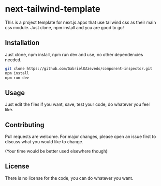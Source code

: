 # next-tailwind-template

This is a project template for next.js apps that use tailwind css as their main css module. Just clone, npm install and you are good to go!

## Installation

Just clone, npm install, npm run dev and use, no other dependencies needed.
```bash
git clone https://github.com/GabrielOAzevedo/component-inspector.git
npm install
npm run dev
```

## Usage

Just edit the files if you want, save, test your code, do whatever you feel like.

## Contributing
Pull requests are welcome. For major changes, please open an issue first to discuss what you would like to change.

(Your time would be better used elsewhere though)

## License
There is no license for the code, you can do whatever you want.